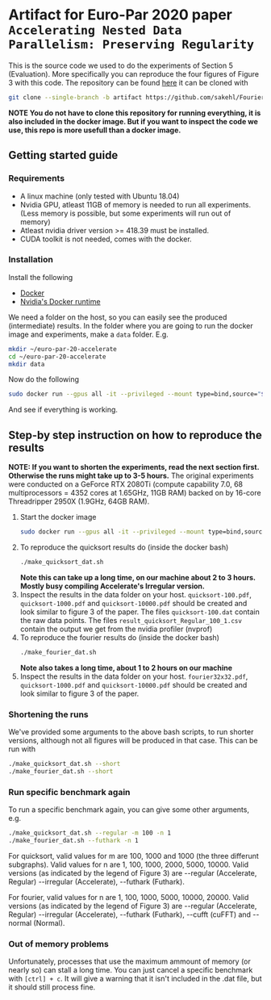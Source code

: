 # Artifact for Euro-Par 2020 paper `Accelerating Nested Data Parallelism: Preserving Regularity`
This is the source code we used to do the experiments of Section 5 (Evaluation). More specifically you can reproduce the four figures of Figure 3 with this code.
The repository can be found [here](https://github.com/sakehl/FourierTests/tree/artifact)
it can be cloned with
```bash
git clone --single-branch -b artifact https://github.com/sakehl/FourierTests.git
```
**NOTE You do not have to clone this repository for running everything, it is also included in the docker image. But if you want to inspect the code we use, this repo is more usefull than a docker image.**

## Getting started guide
### Requirements
  * A linux machine (only tested with Ubuntu 18.04)
  * Nvidia GPU, atleast 11GB of memory is needed to run all experiments. (Less memory is possible, but some experiments will run out of memory)
  * Atleast nvidia driver version >= 418.39 must be installed.
  * CUDA toolkit is not needed, comes with the docker.

### Installation
Install the following
  * [Docker](https://docs.docker.com/install/)
  * [Nvidia's Docker runtime](https://github.com/NVIDIA/nvidia-docker#quickstart)

We need a folder on the host, so you can easily see the produced (intermediate) results. In the folder where you are going to run the docker image and experiments, make a `data` folder.
E.g.
```bash
mkdir ~/euro-par-20-accelerate
cd ~/euro-par-20-accelerate
mkdir data
```
Now do the following
```bash
sudo docker run --gpus all -it --privileged --mount type=bind,source="$(pwd)"/data,target=/root/FourierTests/data lvandenhaak/accelerate-euro-par-20
```
And see if everything is working.

## Step-by step instruction on how to reproduce the results
**NOTE: If you want to shorten the experiments, read the next section first. Otherwise the runs might take up to 3-5 hours.**
The original experiments were conducted on a GeForce RTX 2080Ti (compute capability 7.0, 68 multiprocessors = 4352 cores at 1.65GHz, 11GB RAM) backed on by 16-core Threadripper 2950X (1.9GHz, 64GB RAM).
1. Start the docker image
    ```bash
    sudo docker run --gpus all -it --privileged --mount type=bind,source="$(pwd)"/data,target=/root/FourierTests/data lvandenhaak/accelerate-euro-par-20
    ```
1. To reproduce the quicksort results do (inside the docker bash)
    ```bash 
    ./make_quicksort_dat.sh
    ```
    **Note this can take up a long time, on our machine about 2 to 3 hours. Mostly busy compiling Accelerate's Irregular version.**
1. Inspect the results in the data folder on your host. `quicksort-100.pdf`, `quicksort-1000.pdf` and `quicksort-10000.pdf` should be created and look similar to figure 3 of the paper. The files `quicksort-100.dat` contain the raw data points. The files `result_quicksort_Regular_100_1.csv` contain the output we get from the nvidia profiler (nvprof)
1. To reproduce the fourier results do (inside the docker bash)
    ```bash 
    ./make_fourier_dat.sh
    ```
    **Note also takes a long time, about 1 to 2 hours on our machine**
1. Inspect the results in the data folder on your host. `fourier32x32.pdf`, `quicksort-1000.pdf` and `quicksort-10000.pdf` should be created and look similar to figure 3 of the paper.

### Shortening the runs
We've provided some arguments to the above bash scripts, to run shorter versions, although not all figures will be produced in that case. This can be run with
```bash 
./make_quicksort_dat.sh --short
./make_fourier_dat.sh --short
```
### Run specific benchmark again
To run a specific benchmark again, you can give some other arguments, e.g.
```bash
./make_quicksort_dat.sh --regular -m 100 -n 1
./make_fourier_dat.sh --futhark -n 1
```
For quicksort, valid values for m are 100, 1000 and 1000 (the three differunt subgraphs). Valid values for n are 1, 100, 1000, 2000, 5000, 10000. Valid versions (as indicated by the legend of Figure 3) are --regular (Accelerate, Regular) --irregular (Accelerate), --futhark (Futhark).

For fourier, valid values for n are 1, 100, 1000, 5000, 10000, 20000. Valid versions (as indicated by the legend of Figure 3) are --regular (Accelerate, Regular) --irregular (Accelerate), --futhark (Futhark), --cufft (cuFFT) and --normal (Normal).

### Out of memory problems
Unfortunately, processes that use the maximum ammount of memory (or nearly so) can stall a long time. You can just cancel a specific benchmark with `[ctrl] + c`. It will give a warning that it isn't included in the .dat file, but it should still process fine.